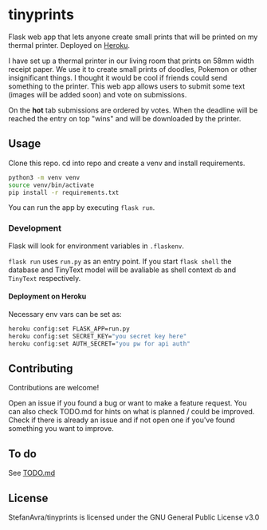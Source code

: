 # tinyprints
Flask web app that lets anyone create small prints that will be printed on my thermal printer. Deployed on [Heroku](https://tinyprints.herokuapp.com/).

I have set up a thermal printer in our living room that prints on 58mm width receipt paper.
We use it to create small prints of doodles, Pokemon or other insignificant things.
I thought it would be cool if friends could send something to the printer.
This web app allows users to submit some text (images will be added soon) and vote on submissions.

On the **hot** tab submissions are ordered by votes. When the deadline will be reached the entry on top "wins" and will be downloaded by the printer.

## Usage

Clone this repo.
cd into repo and create a venv and install requirements. 
```sh
python3 -m venv venv
source venv/bin/activate
pip install -r requirements.txt
```

You can run the app by executing ```flask run```. 

### Development

Flask will look for environment variables in ```.flaskenv```.

```flask run``` uses ```run.py``` as an entry point. If you start ```flask shell``` the database and TinyText model will be avaliable as shell context ```db```  and ```TinyText``` respectively.

#### Deployment on Heroku
Necessary env vars can be set as:
```sh
heroku config:set FLASK_APP=run.py                             
heroku config:set SECRET_KEY="you secret key here"
heroku config:set AUTH_SECRET="you pw for api auth"                            

```

## Contributing
Contributions are welcome!

Open an issue if you found a bug or want to make a feature request.
You can also check TODO.md for hints on what is planned / could be improved. Check if there is already an issue and if not open one if you've found something you want to improve.

## To do
See [TODO.md](/TODO.md)

## License
StefanAvra/tinyprints is licensed under the
GNU General Public License v3.0